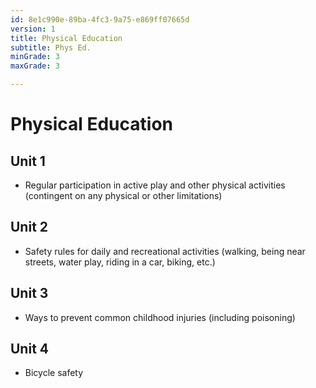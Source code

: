 ```yaml
---
id: 8e1c990e-89ba-4fc3-9a75-e869ff07665d
version: 1
title: Physical Education
subtitle: Phys Ed.
minGrade: 3
maxGrade: 3

---
```

# Physical Education


## Unit 1
* Regular participation in active play and other physical activities (contingent on any physical or other limitations)

## Unit 2
* Safety rules for daily and recreational activities (walking, being near streets, water play, riding in a car, biking, etc.)

## Unit 3
* Ways to prevent common childhood injuries (including poisoning)

## Unit 4
* Bicycle safety